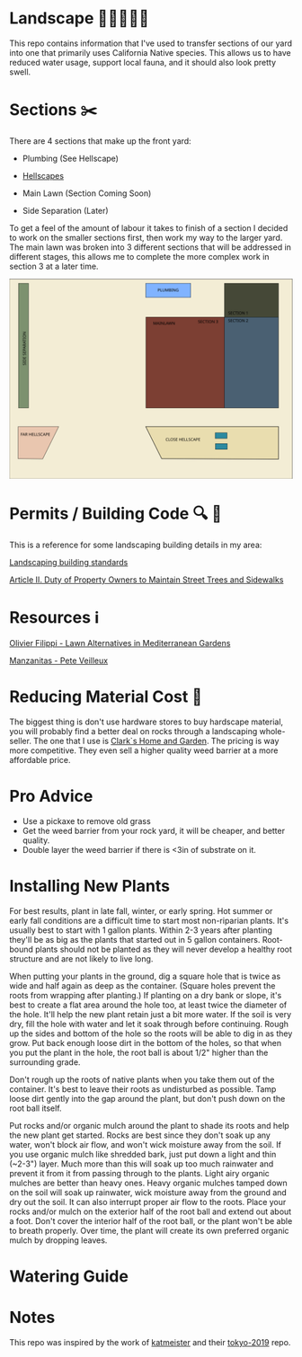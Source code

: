 # Landscape 🌵🌲🌾🌺🌿

This repo contains information that I've used to transfer sections of our yard
into one that primarily uses California Native species. This allows us to have
reduced water usage, support local fauna, and it should also look pretty swell.


# Sections ✂️

There are 4 sections that make up the front yard:

- Plumbing (See Hellscape)

 - [Hellscapes](hellscapes/README.md)

 - Main Lawn (Section Coming Soon)

 - Side Separation (Later)

To get a feel of the amount of labour it takes to finish of a section I decided 
to work on the smaller sections first, then work my way to the larger yard.
The main lawn was broken into 3 different sections that will be addressed in
different stages, this allows me to complete the more complex work in section 3
at a later time. 

![sectioning](images/yard-section-draft.svg)
# Permits / Building Code 🔍 📗

This is a reference for some landscaping building details in my area:

[Landscaping building standards](https://www.fremont.gov/1066/Landscape-Standard-Details)

[Article II. Duty of Property Owners to Maintain Street Trees and Sidewalks](https://www.fremont.gov/faq.aspx?qid=610)

# Resources ℹ

[Olivier Filippi - Lawn Alternatives in Mediterranean Gardens](https://vimeo.com/102817124)

[Manzanitas - Pete Veilleux](https://www.youtube.com/watch?v=29i4EFJEi3gt)

# Reducing Material Cost 💸

The biggest thing is don't use hardware stores to buy hardscape material, you
will probably find a better deal on rocks through a landscaping whole-seller.
The one that I use is [Clark`s Home and Garden](http://clarkshomeandgarden.com/).
The pricing is way more competitive. They even sell a higher quality weed barrier
at a more affordable price.

# Pro Advice

- Use a pickaxe to remove old grass
- Get the weed barrier from your rock yard, it will be cheaper, and better
  quality.
- Double layer the weed barrier if there is <3in of substrate on it.

# Installing New Plants

For best results, plant in late fall, winter, or early spring. Hot summer or early fall conditions are a difficult time to start most non-riparian plants. It's usually best to start with 1 gallon plants. Within 2-3 years after planting they'll be as big as the plants that started out in 5 gallon containers. Root-bound plants should not be planted as they will never develop a healthy root structure and are not likely to live long.

When putting your plants in the ground, dig a square hole that is twice as wide and half again as deep as the container. (Square holes prevent the roots from wrapping after planting.) If planting on a dry bank or slope, it's best to create a flat area around the hole too, at least twice the diameter of the hole. It'll help the new plant retain just a bit more water. If the soil is very dry, fill the hole with water and let it soak through before continuing. Rough up the sides and bottom of the hole so the roots will be able to dig in as they grow. Put back enough loose dirt in the bottom of the holes, so that when you put the plant in the hole, the root ball is about 1/2" higher than the surrounding grade.

Don't rough up the roots of native plants when you take them out of the container. It's best to leave their roots as undisturbed as possible. Tamp loose dirt gently into the gap around the plant, but don't push down on the root ball itself.

Put rocks and/or organic mulch around the plant to shade its roots and help the new plant get started. Rocks are best since they don't soak up any water, won't block air flow, and won't wick moisture away from the soil. If you use organic mulch like shredded bark, just put down a light and thin (~2-3") layer. Much more than this will soak up too much rainwater and prevent it from it from passing through to the plants. Light airy organic mulches are better than heavy ones. Heavy organic mulches tamped down on the soil will soak up rainwater, wick moisture away from the ground and dry out the soil. It can also interrupt proper air flow to the roots. Place your rocks and/or mulch on the exterior half of the root ball and extend out about a foot. Don't cover the interior half of the root ball, or the plant won't be able to breath properly. Over time, the plant will create its own preferred organic mulch by dropping leaves.

# Watering Guide



# Notes

This repo was inspired by the work of [katmeister](https://github.com/katmeister)
and their [tokyo-2019](https://github.com/katmeister/tokyo-2019) repo.
